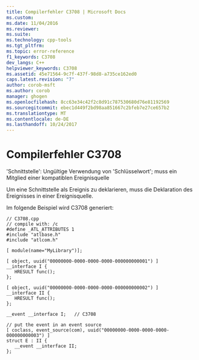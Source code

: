 ```yaml
---
title: Compilerfehler C3708 | Microsoft Docs
ms.custom: 
ms.date: 11/04/2016
ms.reviewer: 
ms.suite: 
ms.technology: cpp-tools
ms.tgt_pltfrm: 
ms.topic: error-reference
f1_keywords: C3708
dev_langs: C++
helpviewer_keywords: C3708
ms.assetid: 45e71564-9c7f-437f-98d8-a735ce162ed0
caps.latest.revision: "7"
author: corob-msft
ms.author: corob
manager: ghogen
ms.openlocfilehash: 8cc63e34c42f2c8d91c787530680d76e81192569
ms.sourcegitcommit: ebec1d449f2bd98aa851667c2bfeb7e27ce657b2
ms.translationtype: MT
ms.contentlocale: de-DE
ms.lasthandoff: 10/24/2017
---
```

# <a name="compiler-error-c3708"></a>Compilerfehler C3708
'Schnittstelle': Ungültige Verwendung von 'Schlüsselwort'; muss ein Mitglied einer kompatiblen Ereignisquelle  
  
 Um eine Schnittstelle als Ereignis zu deklarieren, muss die Deklaration des Ereignisses in einer Ereignisquelle.  
  
 Im folgende Beispiel wird C3708 generiert:  
  
```  
// C3708.cpp  
// compile with: /c  
#define _ATL_ATTRIBUTES 1  
#include "atlbase.h"  
#include "atlcom.h"  
  
[ module(name="MyLibrary")];  
  
[ object, uuid("00000000-0000-0000-0000-000000000001") ]  
__interface I {  
   HRESULT func();  
};  
  
[ object, uuid("00000000-0000-0000-0000-000000000002") ]  
__interface II {  
   HRESULT func();  
};  
  
__event __interface I;   // C3708  
  
// put the event in an event source  
[ coclass, event_source(com), uuid("00000000-0000-0000-0000-000000000003") ]  
struct E : II {  
   __event __interface II;  
};  
```